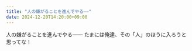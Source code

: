 ```yaml
---
title: "人の嫌がることを進んでやる――"
date: 2024-12-20T14:20:00+09:00
---
```

人の嫌がることを進んでやる――
たまには俺達、その「人」のほうに入ろうと思ってな！
